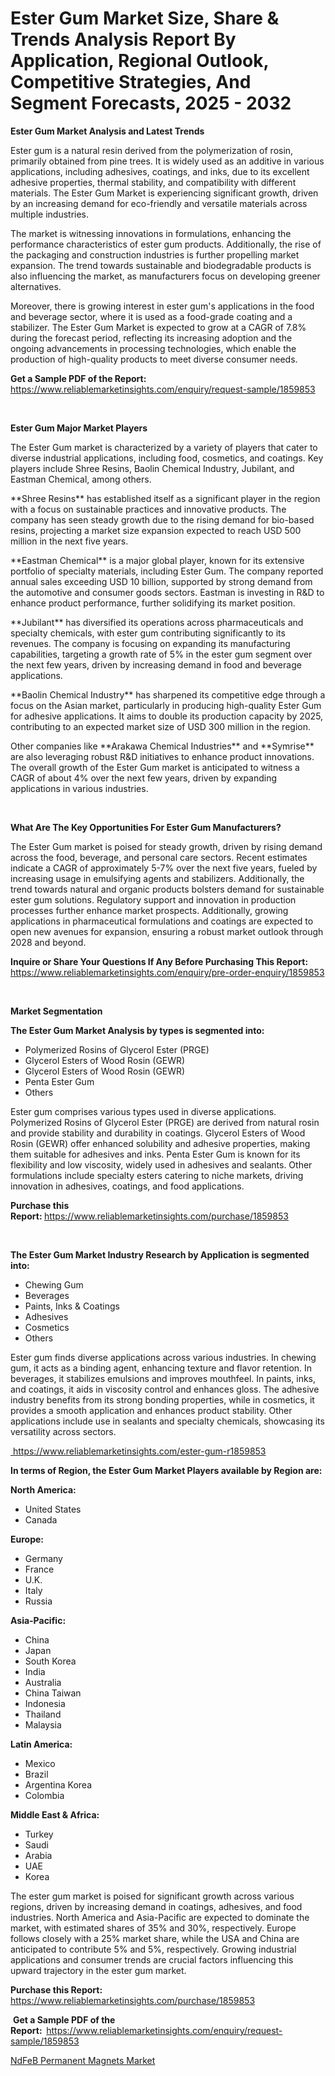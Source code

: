 <p><h1>Ester Gum Market Size, Share & Trends Analysis Report By Application, Regional Outlook, Competitive Strategies, And Segment Forecasts, 2025 - 2032</h1></p><p><strong>Ester Gum Market Analysis and Latest Trends</strong></p>
<p><p>Ester gum is a natural resin derived from the polymerization of rosin, primarily obtained from pine trees. It is widely used as an additive in various applications, including adhesives, coatings, and inks, due to its excellent adhesive properties, thermal stability, and compatibility with different materials. The Ester Gum Market is experiencing significant growth, driven by an increasing demand for eco-friendly and versatile materials across multiple industries.</p><p>The market is witnessing innovations in formulations, enhancing the performance characteristics of ester gum products. Additionally, the rise of the packaging and construction industries is further propelling market expansion. The trend towards sustainable and biodegradable products is also influencing the market, as manufacturers focus on developing greener alternatives.</p><p>Moreover, there is growing interest in ester gum's applications in the food and beverage sector, where it is used as a food-grade coating and a stabilizer. The Ester Gum Market is expected to grow at a CAGR of 7.8% during the forecast period, reflecting its increasing adoption and the ongoing advancements in processing technologies, which enable the production of high-quality products to meet diverse consumer needs.</p></p>
<p><strong>Get a Sample PDF of the Report:&nbsp;</strong> <a href="https://www.reliablemarketinsights.com/enquiry/request-sample/1859853?utm_campaign=3295&utm_medium=2&utm_source=Github&utm_content=ia&utm_term=31032025&utm_id=ester-gum">https://www.reliablemarketinsights.com/enquiry/request-sample/1859853</a></p>
<p>&nbsp;</p>
<p><strong>Ester Gum Major Market Players</strong></p>
<p><p>The Ester Gum market is characterized by a variety of players that cater to diverse industrial applications, including food, cosmetics, and coatings. Key players include Shree Resins, Baolin Chemical Industry, Jubilant, and Eastman Chemical, among others.</p><p>**Shree Resins** has established itself as a significant player in the region with a focus on sustainable practices and innovative products. The company has seen steady growth due to the rising demand for bio-based resins, projecting a market size expansion expected to reach USD 500 million in the next five years.</p><p>**Eastman Chemical** is a major global player, known for its extensive portfolio of specialty materials, including Ester Gum. The company reported annual sales exceeding USD 10 billion, supported by strong demand from the automotive and consumer goods sectors. Eastman is investing in R&D to enhance product performance, further solidifying its market position.</p><p>**Jubilant** has diversified its operations across pharmaceuticals and specialty chemicals, with ester gum contributing significantly to its revenues. The company is focusing on expanding its manufacturing capabilities, targeting a growth rate of 5% in the ester gum segment over the next few years, driven by increasing demand in food and beverage applications.</p><p>**Baolin Chemical Industry** has sharpened its competitive edge through a focus on the Asian market, particularly in producing high-quality Ester Gum for adhesive applications. It aims to double its production capacity by 2025, contributing to an expected market size of USD 300 million in the region.</p><p>Other companies like **Arakawa Chemical Industries** and **Symrise** are also leveraging robust R&D initiatives to enhance product innovations. The overall growth of the Ester Gum market is anticipated to witness a CAGR of about 4% over the next few years, driven by expanding applications in various industries.</p></p>
<p>&nbsp;</p>
<p><strong>What Are The Key Opportunities For Ester Gum Manufacturers?</strong></p>
<p><p>The Ester Gum market is poised for steady growth, driven by rising demand across the food, beverage, and personal care sectors. Recent estimates indicate a CAGR of approximately 5-7% over the next five years, fueled by increasing usage in emulsifying agents and stabilizers. Additionally, the trend towards natural and organic products bolsters demand for sustainable ester gum solutions. Regulatory support and innovation in production processes further enhance market prospects. Additionally, growing applications in pharmaceutical formulations and coatings are expected to open new avenues for expansion, ensuring a robust market outlook through 2028 and beyond.</p></p>
<p><strong>Inquire or Share Your Questions If Any Before Purchasing This Report:</strong> <a href="https://www.reliablemarketinsights.com/enquiry/pre-order-enquiry/1859853?utm_campaign=3295&utm_medium=2&utm_source=Github&utm_content=ia&utm_term=31032025&utm_id=ester-gum">https://www.reliablemarketinsights.com/enquiry/pre-order-enquiry/1859853</a></p>
<p>&nbsp;</p>
<p><strong>Market Segmentation</strong></p>
<p><strong>The Ester Gum Market Analysis by types is segmented into:</strong></p>
<p><ul><li>Polymerized Rosins of Glycerol Ester (PRGE)</li><li>Glycerol Esters of Wood Rosin (GEWR)</li><li>Glycerol Esters of Wood Rosin (GEWR)</li><li>Penta Ester Gum</li><li>Others</li></ul></p>
<p><p>Ester gum comprises various types used in diverse applications. Polymerized Rosins of Glycerol Ester (PRGE) are derived from natural rosin and provide stability and durability in coatings. Glycerol Esters of Wood Rosin (GEWR) offer enhanced solubility and adhesive properties, making them suitable for adhesives and inks. Penta Ester Gum is known for its flexibility and low viscosity, widely used in adhesives and sealants. Other formulations include specialty esters catering to niche markets, driving innovation in adhesives, coatings, and food applications.</p></p>
<p><strong>Purchase this Report:&nbsp;</strong><a href="https://www.reliablemarketinsights.com/purchase/1859853?utm_campaign=3295&utm_medium=2&utm_source=Github&utm_content=ia&utm_term=31032025&utm_id=ester-gum">https://www.reliablemarketinsights.com/purchase/1859853</a></p>
<p>&nbsp;</p>
<p><strong>The Ester Gum Market Industry Research by Application is segmented into:</strong></p>
<p><ul><li>Chewing Gum</li><li>Beverages</li><li>Paints, Inks & Coatings</li><li>Adhesives</li><li>Cosmetics</li><li>Others</li></ul></p>
<p><p>Ester gum finds diverse applications across various industries. In chewing gum, it acts as a binding agent, enhancing texture and flavor retention. In beverages, it stabilizes emulsions and improves mouthfeel. In paints, inks, and coatings, it aids in viscosity control and enhances gloss. The adhesive industry benefits from its strong bonding properties, while in cosmetics, it provides a smooth application and enhances product stability. Other applications include use in sealants and specialty chemicals, showcasing its versatility across sectors.</p></p>
<p><a href="https://www.reliablemarketinsights.com/ester-gum-r1859853?utm_campaign=3295&utm_medium=2&utm_source=Github&utm_content=ia&utm_term=31032025&utm_id=ester-gum">&nbsp;https://www.reliablemarketinsights.com/ester-gum-r1859853</a></p>
<p><strong>In terms of Region, the Ester Gum Market Players available by Region are:</strong></p>
<p>
    <p> <strong> North America: </strong>
        <ul>
            <li>United States</li>
            <li>Canada</li>
        </ul>
        </p> 
    <p> <strong> Europe: </strong>
        <ul>
            <li>Germany</li>
            <li>France</li>
            <li>U.K.</li>
            <li>Italy</li>
            <li>Russia</li>
        </ul>
        </p> 
    <p> <strong> Asia-Pacific: </strong>
        <ul>
            <li>China</li>
            <li>Japan</li>
            <li>South Korea</li>
            <li>India</li>
            <li>Australia</li>
            <li>China Taiwan</li>
            <li>Indonesia</li>
            <li>Thailand</li>
            <li>Malaysia</li>
        </ul>
        </p> 
    <p> <strong> Latin America: </strong>
        <ul>
            <li>Mexico</li>
            <li>Brazil</li>
            <li>Argentina Korea</li>
            <li>Colombia</li>
        </ul>
        </p> 
    <p> <strong> Middle East & Africa: </strong>
        <ul>
            <li>Turkey</li>
            <li>Saudi</li>
            <li>Arabia</li>
            <li>UAE</li>
            <li>Korea</li>
        </ul>
    </p>
    </p>
<p><p>The ester gum market is poised for significant growth across various regions, driven by increasing demand in coatings, adhesives, and food industries. North America and Asia-Pacific are expected to dominate the market, with estimated shares of 35% and 30%, respectively. Europe follows closely with a 25% market share, while the USA and China are anticipated to contribute 5% and 5%, respectively. Growing industrial applications and consumer trends are crucial factors influencing this upward trajectory in the ester gum market.</p></p>
<p><strong>Purchase this Report: </strong><a href="https://www.reliablemarketinsights.com/purchase/1859853?utm_campaign=3295&utm_medium=2&utm_source=Github&utm_content=ia&utm_term=31032025&utm_id=ester-gum">https://www.reliablemarketinsights.com/purchase/1859853</a></p>
<p>&nbsp;<strong>Get a Sample PDF of the Report:&nbsp;&nbsp;</strong><a href="https://www.reliablemarketinsights.com/enquiry/request-sample/1859853?utm_campaign=3295&utm_medium=2&utm_source=Github&utm_content=ia&utm_term=31032025&utm_id=ester-gum">https://www.reliablemarketinsights.com/enquiry/request-sample/1859853</a></p>
<p><strong></strong></p>
<p><p><a href="https://github.com/bedelibekwe58/Market-Research-Report-List-1/blob/main/ndfeb-permanent-magnets-market.md?utm_campaign=3295&utm_medium=2&utm_source=Github&utm_content=ia&utm_term=31032025&utm_id=ester-gum">NdFeB Permanent Magnets Market</a></p></p>